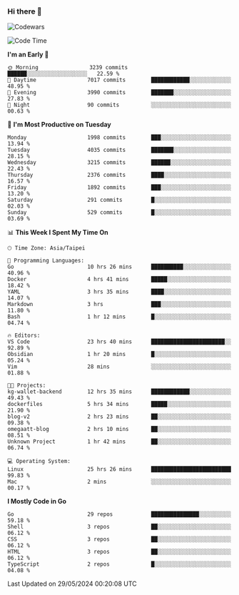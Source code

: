 ### Hi there 👋

![Codewars](https://www.codewars.com/users/omegaatt36/badges/small)

<!--START_SECTION:waka-->
![Code Time](http://img.shields.io/badge/Code%20Time-2%2C475%20hrs%2027%20mins-blue)

**I'm an Early 🐤** 

```text
🌞 Morning                3239 commits        ██████░░░░░░░░░░░░░░░░░░░   22.59 % 
🌆 Daytime                7017 commits        ████████████░░░░░░░░░░░░░   48.95 % 
🌃 Evening                3990 commits        ███████░░░░░░░░░░░░░░░░░░   27.83 % 
🌙 Night                  90 commits          ░░░░░░░░░░░░░░░░░░░░░░░░░   00.63 % 
```
📅 **I'm Most Productive on Tuesday** 

```text
Monday                   1998 commits        ███░░░░░░░░░░░░░░░░░░░░░░   13.94 % 
Tuesday                  4035 commits        ███████░░░░░░░░░░░░░░░░░░   28.15 % 
Wednesday                3215 commits        ██████░░░░░░░░░░░░░░░░░░░   22.43 % 
Thursday                 2376 commits        ████░░░░░░░░░░░░░░░░░░░░░   16.57 % 
Friday                   1892 commits        ███░░░░░░░░░░░░░░░░░░░░░░   13.20 % 
Saturday                 291 commits         █░░░░░░░░░░░░░░░░░░░░░░░░   02.03 % 
Sunday                   529 commits         █░░░░░░░░░░░░░░░░░░░░░░░░   03.69 % 
```


📊 **This Week I Spent My Time On** 

```text
🕑︎ Time Zone: Asia/Taipei

💬 Programming Languages: 
Go                       10 hrs 26 mins      ██████████░░░░░░░░░░░░░░░   40.96 % 
Docker                   4 hrs 41 mins       █████░░░░░░░░░░░░░░░░░░░░   18.42 % 
YAML                     3 hrs 35 mins       ████░░░░░░░░░░░░░░░░░░░░░   14.07 % 
Markdown                 3 hrs               ███░░░░░░░░░░░░░░░░░░░░░░   11.80 % 
Bash                     1 hr 12 mins        █░░░░░░░░░░░░░░░░░░░░░░░░   04.74 % 

🔥 Editors: 
VS Code                  23 hrs 40 mins      ███████████████████████░░   92.89 % 
Obsidian                 1 hr 20 mins        █░░░░░░░░░░░░░░░░░░░░░░░░   05.24 % 
Vim                      28 mins             ░░░░░░░░░░░░░░░░░░░░░░░░░   01.88 % 

🐱‍💻 Projects: 
kg-wallet-backend        12 hrs 35 mins      ████████████░░░░░░░░░░░░░   49.43 % 
dockerfiles              5 hrs 34 mins       █████░░░░░░░░░░░░░░░░░░░░   21.90 % 
blog-v2                  2 hrs 23 mins       ██░░░░░░░░░░░░░░░░░░░░░░░   09.38 % 
omegaatt-blog            2 hrs 10 mins       ██░░░░░░░░░░░░░░░░░░░░░░░   08.51 % 
Unknown Project          1 hr 42 mins        ██░░░░░░░░░░░░░░░░░░░░░░░   06.74 % 

💻 Operating System: 
Linux                    25 hrs 26 mins      █████████████████████████   99.83 % 
Mac                      2 mins              ░░░░░░░░░░░░░░░░░░░░░░░░░   00.17 % 
```

**I Mostly Code in Go** 

```text
Go                       29 repos            ███████████████░░░░░░░░░░   59.18 % 
Shell                    3 repos             ██░░░░░░░░░░░░░░░░░░░░░░░   06.12 % 
CSS                      3 repos             ██░░░░░░░░░░░░░░░░░░░░░░░   06.12 % 
HTML                     3 repos             ██░░░░░░░░░░░░░░░░░░░░░░░   06.12 % 
TypeScript               2 repos             █░░░░░░░░░░░░░░░░░░░░░░░░   04.08 % 
```




 Last Updated on 29/05/2024 00:20:08 UTC
<!--END_SECTION:waka-->

<!--
**omegaatt36/omegaatt36** is a ✨ _special_ ✨ repository because its `README.md` (this file) appears on your GitHub profile.

Here are some ideas to get you started:

- 🔭 I’m currently working on ...
- 🌱 I’m currently learning ...
- 👯 I’m looking to collaborate on ...
- 🤔 I’m looking for help with ...
- 💬 Ask me about ...
- 📫 How to reach me: ...
- 😄 Pronouns: ...
- ⚡ Fun fact: ...
-->
